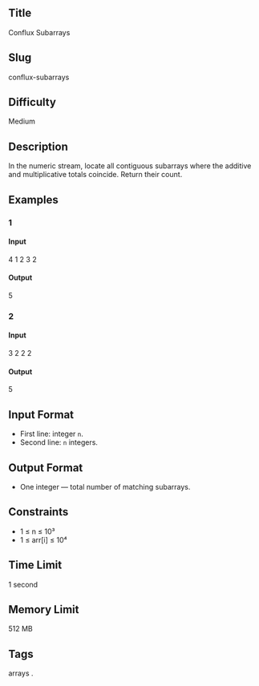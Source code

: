 ## Title

Conflux Subarrays

## Slug

conflux-subarrays

## Difficulty

Medium

## Description

In the numeric stream, locate all contiguous subarrays where the additive and multiplicative totals coincide. Return their count.

## Examples

### 1

#### Input

4
1 2 3 2

#### Output
5

### 2

#### Input

3
2 2 2

#### Output
5

## Input Format

- First line: integer `n`.  
- Second line: `n` integers.

## Output Format

- One integer — total number of matching subarrays.

## Constraints

- 1 ≤ n ≤ 10³  
- 1 ≤ arr[i] ≤ 10⁴

## Time Limit

1 second

## Memory Limit

512 MB

## Tags

arrays .

